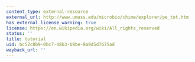 ```yaml
---
content_type: external-resource
external_url: http://www.umass.edu/microbio/chime/explorer/pe_tut.htm
has_external_license_warning: true
license: https://en.wikipedia.org/wiki/All_rights_reserved
status: ''
title: tutorial
uid: bc52c8b9-0bc7-48b3-b9be-8a9d5d7675ad
wayback_url: ''
---
```

